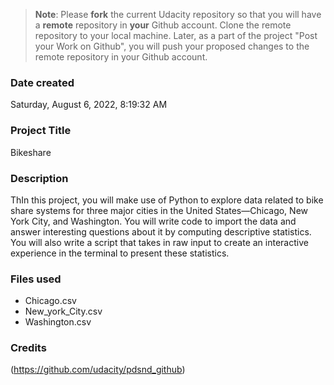 >**Note**: Please **fork** the current Udacity repository so that you will have a **remote** repository in **your** Github account. Clone the remote repository to your local machine. Later, as a part of the project "Post your Work on Github", you will push your proposed changes to the remote repository in your Github account.

### Date created
Saturday, ‎August ‎6, ‎2022, ‏‎8:19:32 AM

### Project Title
Bikeshare

### Description
ThIn this project, you will make use of Python to explore data related to bike share systems for three major cities in the United States—Chicago, New York City, and Washington. You will write code to import the data and answer interesting questions about it by computing descriptive statistics. You will also write a script that takes in raw input to create an interactive experience in the terminal to present these statistics. 

### Files used
- Chicago.csv
- New_york_City.csv
- Washington.csv

### Credits
(https://github.com/udacity/pdsnd_github)
